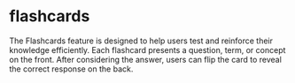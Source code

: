 # flashcards
The Flashcards feature is designed to help users test and reinforce their knowledge efficiently. Each flashcard presents a question, term, or concept on the front. After considering the answer, users can flip the card to reveal the correct response on the back. 
